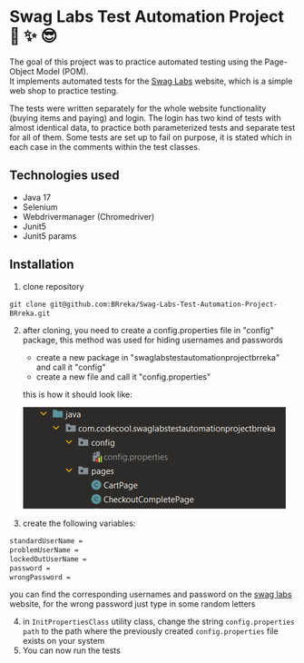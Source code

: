 # Swag Labs Test Automation Project :shirt: :sparkles: :sunglasses:

The goal of this project was to practice automated testing using the Page-Object Model (POM). <br>
It implements automated tests for the [Swag Labs](https://www.saucedemo.com/) website, which is a simple web shop to practice testing.

The tests were written separately for the whole website functionality (buying items and paying) and login. 
The login has two kind of tests with almost identical data, to practice both parameterized tests and separate test for all of them.
Some tests are set up to fail on purpose, it is stated which in each case in the comments within the test classes.

## Technologies used
+ Java 17
+ Selenium
+ Webdrivermanager (Chromedriver)
+ Junit5
+ Junit5 params

## Installation

1. clone repository <br>
```
git clone git@github.com:BRreka/Swag-Labs-Test-Automation-Project-BRreka.git
```
2. after cloning, you need to create a config.properties file in "config" package, this method was used for hiding usernames and passwords
   + create a new package in "swaglabstestautomationprojectbrreka" and call it "config"
   + create a new file and call it "config.properties"

   
   this is how it should look like:

   ![Screenshot of placing config.properties file](config-file-structure.png)

3. create the following variables:
```properties
standardUserName =
problemUserName =
lockedOutUserName =
password =
wrongPassword =
```
you can find the corresponding usernames and password on the [swag labs](https://www.saucedemo.com/) website,
for the wrong password just type in some random letters

4. in `InitPropertiesClass` utility class, change the string `config.properties path` to the path where the previously created `config.properties` file exists on your system
5. You can now run the tests